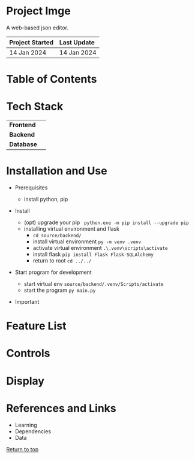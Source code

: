 # Project Imge
A web-based json editor.

| Project Started | Last Update |
| :-------------- | :---------- |
| 14 Jan 2024     | 14 Jan 2024 |

# Table of Contents

# Tech Stack
|              |     | 
| :--          | :-- | 
| **Frontend** |     |
| **Backend**  |     | 
| **Database** |     | 

# Installation and Use
- Prerequisites
    - install python, pip

- Install
    - (opt) upgrade your pip ` python.exe -m pip install --upgrade pip`
    - installing virtual environment and flask
        - `cd source/backend/`
        - install virtual environment  `py -m venv .venv`
        - activate virtual environment `.\.venv\scripts\activate`
        - install flask `pip install Flask Flask-SQLAlchemy`
        - return to root `cd ../../`

- Start program for development
    - start virtual env `source/backend/.venv/Scripts/activate`
    - start the program `py main.py`

- Important

# Feature List

# Controls

# Display



# References and Links
- Learning
- Dependencies
- Data

[Return to top]()





